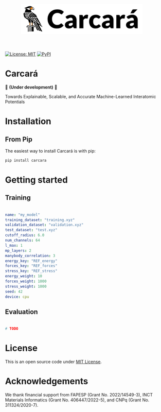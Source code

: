 <h1 align="center" style="margin-top:20px; margin-bottom:50px;">

<picture>
  <source srcset="https://raw.githubusercontent.com/leseixas/carcara/refs/heads/main/logo/logo_dark.png" media="(prefers-color-scheme: dark)">
  <source srcset="https://raw.githubusercontent.com/leseixas/carcara/refs/heads/main/logo/logo_light.png" media="(prefers-color-scheme: light)">
  <img src="https://raw.githubusercontent.com/leseixas/carcara/refs/heads/main/logo/logo_light.png" style="height: auto; width: auto; max-height: 100px; " alt="Carcará logo">
</picture>
</h1> 

[![License: MIT](https://img.shields.io/github/license/leseixas/carcara?color=green&style=for-the-badge)](LICENSE)    [![PyPI](https://img.shields.io/pypi/v/carcara?color=red&style=for-the-badge)](https://pypi.org/project/carcara/)

# Carcará

🚧 **(Under development)** 🚧

Towards Explainable, Scalable, and Accurate Machine-Learned Interatomic Potentials

# Installation

## From Pip
The easiest way to install Carcará is with pip:

```python
pip install carcara
```

<!-- 
## From Github

```python

git clone https://github.com/leseixas/carcara.git
cd carcara
pip install .

``` -->

# Getting started

## Training

```yaml

name: "my_model"
training_dataset: "training.xyz"
validation_dataset: "validation.xyz"
test_dataset: "test.xyz"
cutoff_radius: 6.0
num_channels: 64
l_max: 1
mp_layers: 2
manybody_correlation: 3
energy_key: "REF_energy"
forces_key: "REF_forces"
stress_key: "REF_stress"
energy_weight: 10
forces_weight: 1000
stress_weight: 1000
seed: 42
device: cpu

```

## Evaluation

```python

# TODO

```

# License

This is an open source code under [MIT License](LICENSE).

# Acknowledgements

We thank financial support from FAPESP (Grant No. 2022/14549-3), INCT Materials Informatics (Grant No. 406447/2022-5), and CNPq (Grant No. 311324/2020-7).
